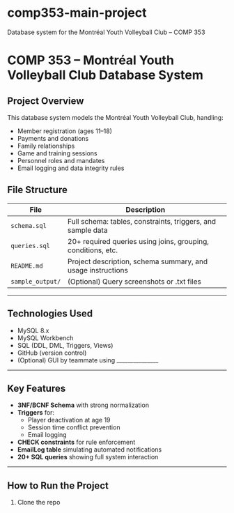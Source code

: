 # comp353-main-project
Database system for the Montréal Youth Volleyball Club – COMP 353
# COMP 353 – Montréal Youth Volleyball Club Database System

## Project Overview
This database system models the Montréal Youth Volleyball Club, handling:
- Member registration (ages 11–18)
- Payments and donations
- Family relationships
- Game and training sessions
- Personnel roles and mandates
- Email logging and data integrity rules

## File Structure
| File | Description |
|------|-------------|
| `schema.sql` | Full schema: tables, constraints, triggers, and sample data |
| `queries.sql` | 20+ required queries using joins, grouping, conditions, etc. |
| `README.md` | Project description, schema summary, and usage instructions |
| `sample_output/` | (Optional) Query screenshots or .txt files |

---

## Technologies Used
- MySQL 8.x
- MySQL Workbench
- SQL (DDL, DML, Triggers, Views)
- GitHub (version control)
- (Optional) GUI by teammate using _______________

---

## Key Features
- **3NF/BCNF Schema** with strong normalization
- **Triggers** for:
  - Player deactivation at age 19
  - Session time conflict prevention
  - Email logging
- **CHECK constraints** for rule enforcement
- **EmailLog table** simulating automated notifications
- **20+ SQL queries** showing full system interaction

---

## How to Run the Project

1. Clone the repo  
